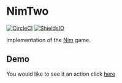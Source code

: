 # NimTwo

[![CircleCI](https://circleci.com/gh/jarmee/nim-two/tree/develop.svg?style=svg)](https://circleci.com/gh/jarmee/nim-two/tree/develop)
[![ShieldsIO](https://img.shields.io/badge/Status-Work%20In%20Progress-orange.svg)](https://github.com/jarmee/nim-two)

Implementation of the [Nim](https://en.wikipedia.org/wiki/Nim) game.

## Demo

You would like to see it an action click [here](https://stackblitz.com/github/jarmee/nim-two)
